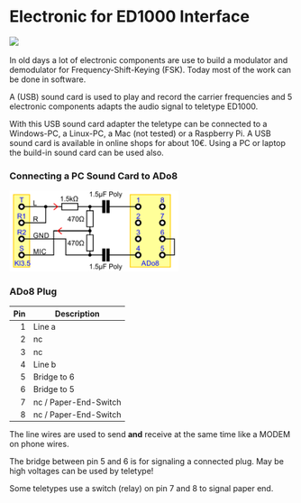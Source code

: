 # Electronic for ED1000 Interface

<img src="../img/ED1000.JPG" width="300px">

In old days a lot of electronic components are use to build a modulator and demodulator for Frequency-Shift-Keying (FSK).
Today most of the work can be done in software.

A (USB) sound card is used to play and record the carrier frequencies and 5 electronic components adapts the audio signal to teletype ED1000.

With this USB sound card adapter the teletype can be connected to a Windows-PC, a Linux-PC, a Mac (not tested) or a Raspberry Pi. A USB sound card is available in online shops for about 10€. Using a PC or laptop the build-in sound card can be used also.

### Connecting a PC Sound Card to ADo8

<img src="../img/ED1000Schematic.png" width="300px">

### ADo8 Plug

| Pin |  Description |
| ---: | --- |
| 1 | Line a
| 2 | nc
| 3 | nc
| 4 | Line b
| 5 | Bridge to 6
| 6 | Bridge to 5
| 7 | nc / Paper-End-Switch
| 8 | nc / Paper-End-Switch

The line wires are used to send **and** receive at the same time like a MODEM on phone wires.

The bridge between pin 5 and 6 is for signaling a connected plug. May be high voltages can be used by teletype!

Some teletypes use a switch (relay) on pin 7 and 8 to signal paper end.
